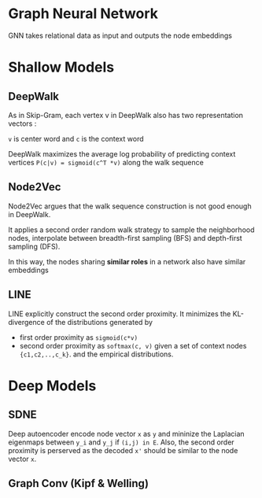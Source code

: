 Graph Neural Network
===

GNN takes relational data as input and outputs the node embeddings

Shallow Models
===
DeepWalk
---
As in Skip-Gram, each vertex v in DeepWalk also has two representation vectors :

`v` is center word and `c` is the context word

DeepWalk maximizes the average log probability of predicting context vertices `P(c|v) = sigmoid(c^T *v)`
along the walk sequence

Node2Vec
---
Node2Vec argues that the walk sequence construction is not good enough in DeepWalk.

It applies a second order random walk strategy to sample the neighborhood nodes, 
interpolate between breadth-first sampling (BFS) and depth-first sampling (DFS).

In this way, the nodes sharing **similar roles** in a network also have similar embeddings

LINE
---
LINE explicitly construct the second order proximity. It minimizes the KL-divergence of the distributions generated by 
* first order proximity as `sigmoid(c*v)`
* second order proximity as `softmax(c, v)` given a set of context nodes `{c1,c2,..,c_k}`.
and the empirical distributions.

Deep Models
===
SDNE
---
Deep autoencoder encode node vector `x` as `y` and mininize the Laplacian eigenmaps between `y_i` and `y_j` if `(i,j) in E`.
Also, the second order proximity is perserved as the decoded `x'` should be similar to the node vector `x`.

Graph Conv (Kipf & Welling)
---
